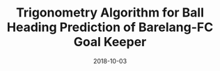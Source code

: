 ---
title: "Trigonometry Algorithm for Ball Heading Prediction of Barelang-FC Goal Keeper"
date: 2018-10-03
location: "Batam, Indonesia"
description: "In the area of humanoid robot soccer, the goalkeeper has a crucial role in order to predict the ball coming."
link: https://ieeexplore.ieee.org/document/8579361
---